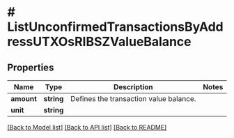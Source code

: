 # # ListUnconfirmedTransactionsByAddressUTXOsRIBSZValueBalance

## Properties

Name | Type | Description | Notes
------------ | ------------- | ------------- | -------------
**amount** | **string** | Defines the transaction value balance. |
**unit** | **string** |  |

[[Back to Model list]](../../README.md#models) [[Back to API list]](../../README.md#endpoints) [[Back to README]](../../README.md)
